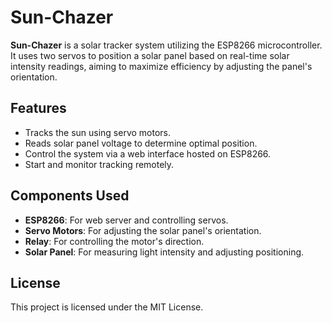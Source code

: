 # Sun-Chazer

**Sun-Chazer** is a solar tracker system utilizing the ESP8266 microcontroller. It uses two servos to position a solar panel based on real-time solar intensity readings, aiming to maximize efficiency by adjusting the panel's orientation.

## Features
- Tracks the sun using servo motors.
- Reads solar panel voltage to determine optimal position.
- Control the system via a web interface hosted on ESP8266.
- Start and monitor tracking remotely.

## Components Used
- **ESP8266**: For web server and controlling servos.
- **Servo Motors**: For adjusting the solar panel's orientation.
- **Relay**: For controlling the motor's direction.
- **Solar Panel**: For measuring light intensity and adjusting positioning.
  
## License
This project is licensed under the MIT License.
